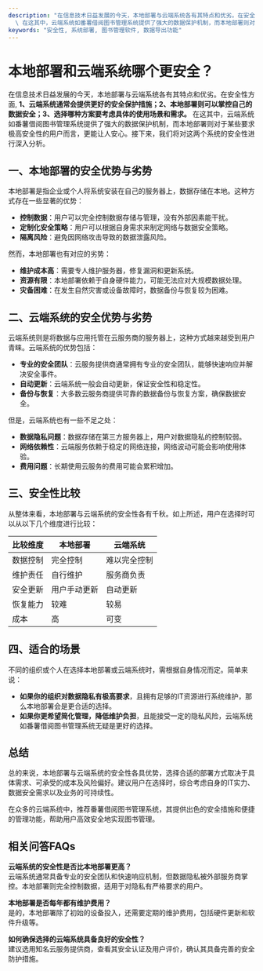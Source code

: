 ```yaml
---
description: "在信息技术日益发展的今天，本地部署与云端系统各有其特点和优劣。在安全性方面, **1、云端系统通常会提供更好的安全保护措施；2、本地部署则可以掌控自己的数据安全；3、选择哪种方案要考虑具体的使用场景和需求。**\
  \ 在这其中，云端系统如番薯借阅图书管理系统提供了强大的数据保护机制，而本地部署则对于某些要求极高安全性的用户而言，更能让人安心。接下来，我们将对这两个系统的安全性进行深入分析。"
keywords: "安全性, 系统部署, 图书管理软件, 数据导出功能"
---
```

# 本地部署和云端系统哪个更安全？

在信息技术日益发展的今天，本地部署与云端系统各有其特点和优劣。在安全性方面, **1、云端系统通常会提供更好的安全保护措施；2、本地部署则可以掌控自己的数据安全；3、选择哪种方案要考虑具体的使用场景和需求。** 在这其中，云端系统如番薯借阅图书管理系统提供了强大的数据保护机制，而本地部署则对于某些要求极高安全性的用户而言，更能让人安心。接下来，我们将对这两个系统的安全性进行深入分析。

## **一、本地部署的安全优势与劣势**

本地部署是指企业或个人将系统安装在自己的服务器上，数据存储在本地。这种方式存在一些显著的优势：

- **控制数据**：用户可以完全控制数据存储与管理，没有外部因素能干扰。
- **定制化安全策略**：用户可以根据自身需求来制定网络与数据安全策略。
- **隔离风险**：避免因网络攻击导致的数据泄露风险。

然而，本地部署也有对应的劣势：

- **维护成本高**：需要专人维护服务器，修复漏洞和更新系统。
- **资源有限**：本地部署依赖于自身硬件能力，可能无法应对大规模数据处理。
- **灾备困难**：在发生自然灾害或设备故障时，数据备份与恢复较为困难。

## **二、云端系统的安全优势与劣势**

云端系统则是将数据与应用托管在云服务商的服务器上，这种方式越来越受到用户青睐。云端系统的优势包括：

- **专业的安全团队**：云服务提供商通常拥有专业的安全团队，能够快速响应并解决安全事件。
- **自动更新**：云端系统一般会自动更新，保证安全性和稳定性。
- **备份与恢复**：大多数云服务商提供可靠的数据备份与恢复方案，确保数据安全。

但是，云端系统也有一些不足之处：

- **数据隐私问题**：数据存储在第三方服务器上，用户对数据隐私的控制较弱。
- **网络依赖性**：云端服务依赖于稳定的网络连接，网络波动可能会影响使用体验。
- **费用问题**：长期使用云服务的费用可能会累积增加。

## **三、安全性比较**

从整体来看，本地部署与云端系统的安全性各有千秋。如上所述，用户在选择时可以从以下几个维度进行比较：

| 比较维度       | 本地部署                       | 云端系统                     |
| -------------- | ----------------------------- | ----------------------------- |
| 数据控制       | 完全控制                     | 难以完全控制                   |
| 维护责任       | 自行维护                     | 服务商负责                     |
| 安全更新       | 用户手动更新                 | 自动更新                       |
| 恢复能力       | 较难                          | 较易                           |
| 成本           | 高                            | 可变                           |

## **四、适合的场景**

不同的组织或个人在选择本地部署或云端系统时，需根据自身情况而定。简单来说：

- **如果你的组织对数据隐私有极高要求**，且拥有足够的IT资源进行系统维护，那么本地部署会是更合适的选择。
- **如果你更希望简化管理，降低维护负担**，且能接受一定的隐私风险，云端系统如番薯借阅图书管理系统无疑是更好的选择。

## **总结**

总的来说，本地部署与云端系统的安全性各具优势，选择合适的部署方式取决于具体需求、可承受的成本及风险偏好。建议用户在选择时，综合考虑自身的IT实力、数据安全需求以及业务的可持续性。

在众多的云端系统中，推荐番薯借阅图书管理系统，其提供出色的安全措施和便捷的管理功能，帮助用户高效安全地实现图书管理。

## 相关问答FAQs

**云端系统的安全性是否比本地部署更高？**  
云端系统通常具备专业的安全团队和快速响应机制，但数据隐私被外部服务商掌控。本地部署则完全控制数据，适用于对隐私有严格要求的用户。  

**本地部署是否每年都有维护费用？**  
是的，本地部署除了初始的设备投入，还需要定期的维护费用，包括硬件更新和软件升级等。  

**如何确保选择的云端系统具备良好的安全性？**  
建议选用知名云服务提供商，查看其安全认证及用户评价，确认其具备完善的安全防护措施。
